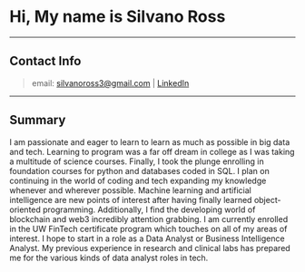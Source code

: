 # Hi, My name is Silvano Ross
---
## Contact Info
> email: silvanoross3@gmail.com | [LinkedIn](https://www.linkedin.com/in/silvano-ross-b6a15a93/) 
---
## Summary

I am passionate and eager to learn to learn as much as possible in big data and tech. Learning to program was a far off dream in college as I was taking a multitude of science courses. Finally, I took the plunge enrolling in foundation courses for python and databases coded in SQL. I plan on continuing in the world of coding and tech expanding my knowledge whenever and wherever possible. Machine learning and artificial intelligence are new points of interest after having finally learned object-oriented programming. Additionally, I find the developing world of blockchain and web3 incredibly attention grabbing. I am currently enrolled in the UW FinTech certificate program which touches on all of my areas of interest. I hope to start in a role as a Data Analyst or Business Intelligence Analyst. My previous experience in research and clinical labs has prepared me for the various kinds of data analyst roles in tech.
